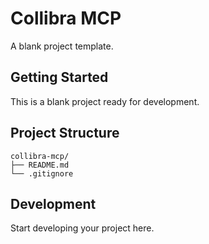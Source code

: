 # Collibra MCP

A blank project template.

## Getting Started

This is a blank project ready for development.

## Project Structure

```
collibra-mcp/
├── README.md
└── .gitignore
```

## Development

Start developing your project here.

